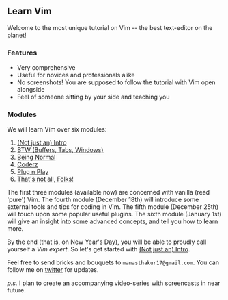 ## Learn Vim

Welcome to the most unique tutorial on Vim -- the best text-editor on the planet!

### Features
- Very comprehensive
- Useful for novices and professionals alike
- No screenshots! You are supposed to follow the tutorial with Vim open alongside
- Feel of someone sitting by your side and teaching you

### Modules
We will learn Vim over six modules:

1. [(Not just an) Intro](modules/module1.md)
2. [BTW (Buffers, Tabs, Windows)](modules/module2.md)
3. [Being Normal](modules/module3.md)
4. [Coderz](modules/module4.md)
5. [Plug n Play](modules/module5.md)
6. [That's not all, Folks!](modules/module6.md)

The first three modules (available now) are concerned with vanilla (read 'pure') Vim.
The fourth module (December 18th) will introduce some external tools and tips for coding in Vim.
The fifth module (December 25th) will touch upon some popular useful plugins.
The sixth module (January 1st) will give an insight into some advanced concepts, and tell you how to learn more.

By the end (that is, on New Year's Day), you will be able to proudly call yourself a _Vim expert_.
So let's get started with [(Not just an) Intro](module-1).

Feel free to send bricks and bouquets to `manasthakur17@gmail.com`.
You can follow me on [twitter](https://twitter.com/manasthakur17) for updates.

_p.s._ I plan to create an accompanying video-series with screencasts in near future.

